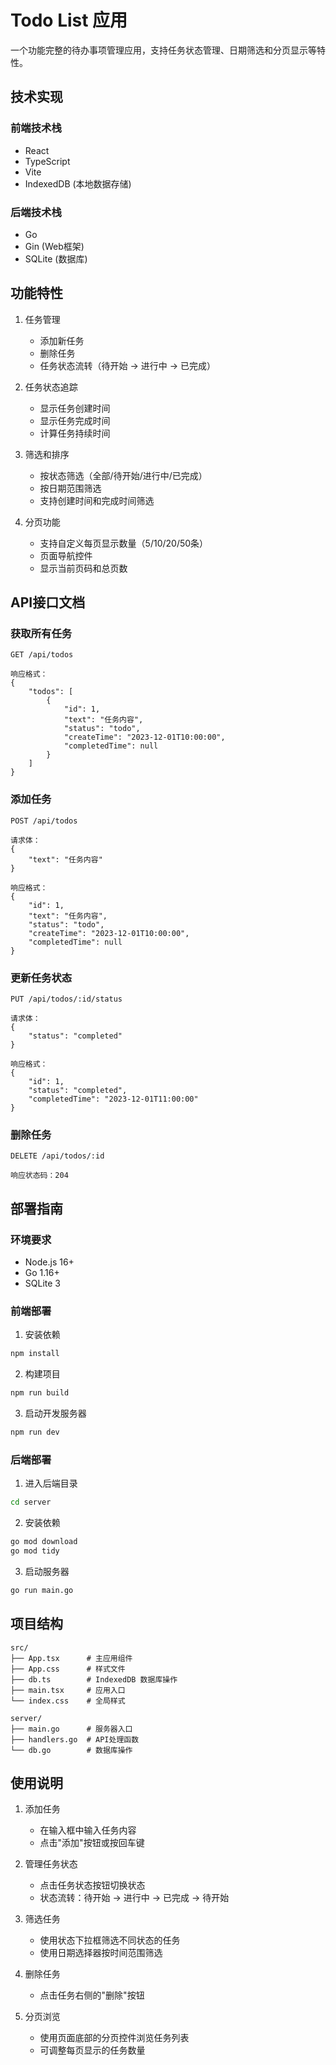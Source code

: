 # Todo List 应用

一个功能完整的待办事项管理应用，支持任务状态管理、日期筛选和分页显示等特性。

## 技术实现

### 前端技术栈

- React
- TypeScript
- Vite
- IndexedDB (本地数据存储)

### 后端技术栈

- Go
- Gin (Web框架)
- SQLite (数据库)

## 功能特性

1. 任务管理
   - 添加新任务
   - 删除任务
   - 任务状态流转（待开始 → 进行中 → 已完成）

2. 任务状态追踪
   - 显示任务创建时间
   - 显示任务完成时间
   - 计算任务持续时间

3. 筛选和排序
   - 按状态筛选（全部/待开始/进行中/已完成）
   - 按日期范围筛选
   - 支持创建时间和完成时间筛选

4. 分页功能
   - 支持自定义每页显示数量（5/10/20/50条）
   - 页面导航控件
   - 显示当前页码和总页数

## API接口文档

### 获取所有任务

```
GET /api/todos

响应格式：
{
    "todos": [
        {
            "id": 1,
            "text": "任务内容",
            "status": "todo",
            "createTime": "2023-12-01T10:00:00",
            "completedTime": null
        }
    ]
}
```

### 添加任务

```
POST /api/todos

请求体：
{
    "text": "任务内容"
}

响应格式：
{
    "id": 1,
    "text": "任务内容",
    "status": "todo",
    "createTime": "2023-12-01T10:00:00",
    "completedTime": null
}
```

### 更新任务状态

```
PUT /api/todos/:id/status

请求体：
{
    "status": "completed"
}

响应格式：
{
    "id": 1,
    "status": "completed",
    "completedTime": "2023-12-01T11:00:00"
}
```

### 删除任务

```
DELETE /api/todos/:id

响应状态码：204
```

## 部署指南

### 环境要求

- Node.js 16+
- Go 1.16+
- SQLite 3

### 前端部署

1. 安装依赖
```bash
npm install
```

2. 构建项目
```bash
npm run build
```

3. 启动开发服务器
```bash
npm run dev
```

### 后端部署

1. 进入后端目录
```bash
cd server
```

2. 安装依赖
```bash
go mod download
go mod tidy
```

3. 启动服务器
```bash
go run main.go
```

## 项目结构

```
src/
├── App.tsx      # 主应用组件
├── App.css      # 样式文件
├── db.ts        # IndexedDB 数据库操作
├── main.tsx     # 应用入口
└── index.css    # 全局样式

server/
├── main.go      # 服务器入口
├── handlers.go  # API处理函数
└── db.go        # 数据库操作
```

## 使用说明

1. 添加任务
   - 在输入框中输入任务内容
   - 点击"添加"按钮或按回车键

2. 管理任务状态
   - 点击任务状态按钮切换状态
   - 状态流转：待开始 → 进行中 → 已完成 → 待开始

3. 筛选任务
   - 使用状态下拉框筛选不同状态的任务
   - 使用日期选择器按时间范围筛选

4. 删除任务
   - 点击任务右侧的"删除"按钮

5. 分页浏览
   - 使用页面底部的分页控件浏览任务列表
   - 可调整每页显示的任务数量
